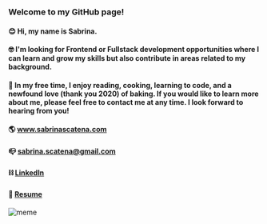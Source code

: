 ### Welcome to my GitHub page!

#### 😊 Hi, my name is Sabrina.

#### 🤓 I'm looking for Frontend or Fullstack development opportunities where I can learn and grow my skills but also contribute in areas related to my background. 

#### 🥳 In my free time, I enjoy reading, cooking, learning to code, and a newfound love (thank you 2020) of baking. If you would like to learn more about me, please feel free to contact me at any time. I look forward to hearing from you!

#### 🌎 www.sabrinascatena.com 
#### 📪 sabrina.scatena@gmail.com
#### ⛓ [LinkedIn](https://www.linkedin.com/in/sabrinascatena/)
#### 📄 [Resume](https://drive.google.com/file/d/1vPwkASxR3U4_nuhHglOpZeHTd83nrFmq/view)





![meme](https://media.giphy.com/media/9PhdJO4CMfyfXDCnko/giphy.gif)


<!--
**spscatena/spscatena** is a ✨ _special_ ✨ repository because its `README.md` (this file) appears on your GitHub profile.

Here are some ideas to get you started:

- 🔭 I’m currently working on ...
- 🌱 I’m currently learning ...
- 👯 I’m looking to collaborate on ...
- 🤔 I’m looking for help with ...
- 💬 Ask me about ...
- 📫 How to reach me: ...
- 😄 Pronouns: ...
- ⚡ Fun fact: ...
-->
